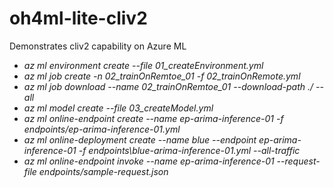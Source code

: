# oh4ml-lite-cliv2
Demonstrates cliv2 capability on Azure ML
<i><ul>
  <li>az ml environment create --file 01_createEnvironment.yml</li>
  <li>az ml job create -n 02_trainOnRemtoe_01 -f 02_trainOnRemote.yml</li>
  <li>az ml job download --name 02_trainOnRemtoe_01 --download-path ./ --all</li>
  <li>az ml model create --file 03_createModel.yml</li>
  <li>az ml online-endpoint create --name ep-arima-inference-01 -f endpoints/ep-arima-inference-01.yml</li>
  <li>az ml online-deployment create --name blue --endpoint ep-arima-inference-01 -f endpoints\blue-arima-inference-01.yml --all-traffic</li>
  <li>az ml online-endpoint invoke --name ep-arima-inference-01 --request-file endpoints/sample-request.json</li>
</ul></i>
<br>
